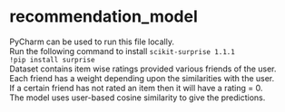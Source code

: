 # recommendation_model <br/>
PyCharm can be used to run this file locally. <br/>
Run the following command to install `scikit-surprise 1.1.1`  <br/>
 ```!pip install surprise``` <br/> 
 Dataset contains item wise ratings provided various friends of the user. <br/>
 Each friend has a weight depending upon the similarities with the user. <br/>
 If a certain friend has not rated an item then it will have a rating = 0. <br/>
 The model uses user-based cosine similarity to give the predictions.
